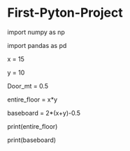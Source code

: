 # First-Pyton-Project

import numpy as np

import pandas as pd

x = 15

y = 10

Door_mt = 0.5

entire_floor = x*y

baseboard = 2*(x+y)-0.5

print(entire_floor)

print(baseboard)

